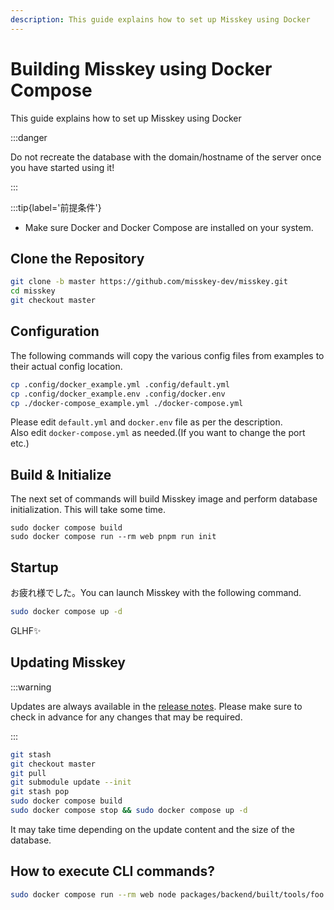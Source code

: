 ```yaml
---
description: This guide explains how to set up Misskey using Docker
---
```


# Building Misskey using Docker Compose

This guide explains how to set up Misskey using Docker

:::danger

Do not recreate the database with the domain/hostname of the server once you have started using it!

:::

:::tip{label='前提条件'}

- Make sure Docker and Docker Compose are installed on your system.

## Clone the Repository

```sh
git clone -b master https://github.com/misskey-dev/misskey.git
cd misskey
git checkout master
```

## Configuration

The following commands will copy the various config files from examples to their actual config location.

```sh
cp .config/docker_example.yml .config/default.yml
cp .config/docker_example.env .config/docker.env
cp ./docker-compose_example.yml ./docker-compose.yml
```

Please edit `default.yml` and `docker.env` file as per the description.\
Also edit `docker-compose.yml` as needed.(If you want to change the port etc.)

## Build & Initialize

The next set of commands will build Misskey image and perform database initialization.
This will take some time.

```shell
sudo docker compose build
sudo docker compose run --rm web pnpm run init
```

## Startup

お疲れ様でした。You can launch Misskey with the following command.

```sh
sudo docker compose up -d
```

GLHF✨

## Updating Misskey

:::warning

Updates are always available in the [release notes](https://github.com/misskey-dev/misskey/blob/master/CHANGELOG.md). Please make sure to check in advance for any changes that may be required.

:::

```sh
git stash
git checkout master
git pull
git submodule update --init
git stash pop
sudo docker compose build
sudo docker compose stop && sudo docker compose up -d
```

It may take time depending on the update content and the size of the database.

## How to execute CLI commands?

```sh
sudo docker compose run --rm web node packages/backend/built/tools/foo bar
```
